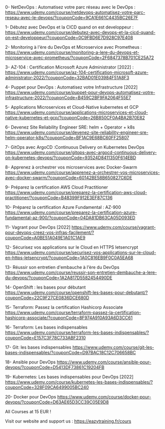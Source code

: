 0- NetDevOps : Automatisez votre parc réseau avec le DevOps : https://www.udemy.com/course/netdevops-automatisez-votre-parc-reseau-avec-le-devops/?couponCode=9CA1E661C4435BC26E7F

1- Débutez avec DevOps et la CICD quand on est developpeur : https://www.udemy.com/course/debutez-avec-devops-et-la-cicd-quand-on-est-developpeur/?couponCode=0C9FBD6E7D928C97E408

2- Monitoring à l'ère du DevOps et Microservice avec Prometheus : https://www.udemy.com/course/monitoring-a-lere-du-devops-et-microservice-avec-prometheus/?couponCode=2F6847378B701CE25A72

3- AZ-104 : Certification Microsoft Azure Administrator [2022] : https://www.udemy.com/course/az-104-certification-microsoft-azure-administrator-2022/?couponCode=32BAD01E03984F51A8F3

4- Puppet pour DevOps : Automatisez votre Infrastructure [2022] https://www.udemy.com/course/puppet-pour-devops-automatisez-votre-infrastructure-2022/?couponCode=B459C2BF9FA2064F55E7

5- Applications Microservices et Cloud-Native kubernetes et GCP https://www.udemy.com/course/applications-microservices-et-cloud-native-kubernetes-et-gcp/?couponCode=26B850CF0A4BA2B70E82

6- Devenez Site Reliability Engineer SRE: helm + Operator + k8s https://www.udemy.com/course/devenez-site-reliability-engineer-sre-helm-operator-k8s/?couponCode=BF1AC9E68BC60FF25807

7- GitOps avec ArgoCD :Continuous Delivery on Kubernetes DevOps https://www.udemy.com/course/gitops-avec-argocd-continuous-delivery-on-kubernetes-devops/?couponCode=93524D8411350F614EBD

8- Apprenez à orchestrer vos microservices avec Docker-Swarm https://www.udemy.com/course/apprenez-a-orchestrer-vos-microservices-avec-docker-swarm/?couponCode=60142BE58B650827C6DE

9- Préparez la certification AWS Cloud Practitioner https://www.udemy.com/course/preparez-la-certification-aws-cloud-practitioner/?couponCode=B48399F912E3EF87C136

10- Préparez la certification Azure Fundamental : AZ-900  https://www.udemy.com/course/preparez-la-certification-azure-fundamental-az-900/?couponCode=04DA81DB63CA05D093ED

11- Vagrant pour DevOps [2022] https://www.udemy.com/course/vagrant-pour-devops-creez-vos-infras-facilement/?couponCode=A0BE51A049E1A01C1AE9

12- Sécurisez vos applications sur le Cloud en HTTPS letsencrypt https://www.udemy.com/course/securisez-vos-applications-sur-le-cloud-en-https-letsencrypt/?couponCode=1A0C816EB9F0C0A5EA68

13- Réussir son entretien d'embauche à l'ère du DevOps
https://www.udemy.com/course/reussir-son-entretien-dembauche-a-lere-du-devops/?couponCode=1A2A817D5582454490DE

14- OpenShift : les bases pour débutant
https://www.udemy.com/course/openshift-les-bases-pour-debutant/?couponCode=22C9F27CE0836DCE680D

15- Terraform: Passez la certification Hashicorp Associate
https://www.udemy.com/course/terraform-passez-la-certification-hashicorp-associate/?couponCode=8F974A910A93A6D3CC61

16- Terraform: Les bases indispensables
https://www.udemy.com/course/terraform-les-bases-indispensables/?couponCode=E157C3F78C733ABF2310

17- Git: les bases indispensables
https://www.udemy.com/course/git-les-bases-indispensables/?couponCode=D97BAC18C12C706658BC

18- Ansible pour DevOps
https://www.udemy.com/course/ansible-pour-devops/?couponCode=D5413DF73861C19204FB

19- Kubernetes: Les bases indispensables pour DevOps [2022]
https://www.udemy.com/course/kubernetes-les-bases-indispensables/?couponCode=328F09CA6499005BC240

20- Docker pour DevOps
https://www.udemy.com/course/docker-pour-devops/?couponCode=D63AE65D3CC39C05E9D8



All Courses at 15 EUR !

Visit our website and support us : https://eazytraining.fr/cours
